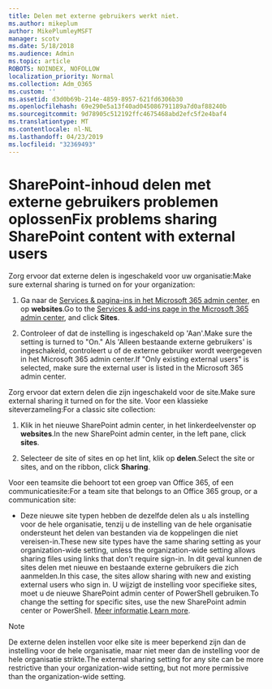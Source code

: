 ```yaml
---
title: Delen met externe gebruikers werkt niet.
ms.author: mikeplum
author: MikePlumleyMSFT
manager: scotv
ms.date: 5/18/2018
ms.audience: Admin
ms.topic: article
ROBOTS: NOINDEX, NOFOLLOW
localization_priority: Normal
ms.collection: Adm_O365
ms.custom: ''
ms.assetid: d3d0b69b-214e-4859-8957-621fd6306b30
ms.openlocfilehash: 69e290e5a13f40ad045086791189a7d0af88240b
ms.sourcegitcommit: 9d78905c512192ffc4675468abd2efc5f2e4baf4
ms.translationtype: MT
ms.contentlocale: nl-NL
ms.lasthandoff: 04/23/2019
ms.locfileid: "32369493"
---
```

# <a name="fix-problems-sharing-sharepoint-content-with-external-users"></a><span data-ttu-id="d0712-102">SharePoint-inhoud delen met externe gebruikers problemen oplossen</span><span class="sxs-lookup"><span data-stu-id="d0712-102">Fix problems sharing SharePoint content with external users</span></span>

<span data-ttu-id="d0712-103">Zorg ervoor dat externe delen is ingeschakeld voor uw organisatie:</span><span class="sxs-lookup"><span data-stu-id="d0712-103">Make sure external sharing is turned on for your organization:</span></span>
  
1. <span data-ttu-id="d0712-104">Ga naar de [Services &amp; pagina-ins in het Microsoft 365 admin center](https://portal.office.com/adminportal/home#/Settings/ServicesAndAddIns), en op **websites**.</span><span class="sxs-lookup"><span data-stu-id="d0712-104">Go to the [Services &amp; add-ins page in the Microsoft 365 admin center](https://portal.office.com/adminportal/home#/Settings/ServicesAndAddIns), and click **Sites**.</span></span>
    
2. <span data-ttu-id="d0712-105">Controleer of dat de instelling is ingeschakeld op 'Aan'.</span><span class="sxs-lookup"><span data-stu-id="d0712-105">Make sure the setting is turned to "On."</span></span> <span data-ttu-id="d0712-106">Als 'Alleen bestaande externe gebruikers' is ingeschakeld, controleert u of de externe gebruiker wordt weergegeven in het Microsoft 365 admin center.</span><span class="sxs-lookup"><span data-stu-id="d0712-106">If "Only existing external users" is selected, make sure the external user is listed in the Microsoft 365 admin center.</span></span>
    
<span data-ttu-id="d0712-107">Zorg ervoor dat extern delen die zijn ingeschakeld voor de site.</span><span class="sxs-lookup"><span data-stu-id="d0712-107">Make sure external sharing it turned on for the site.</span></span> <span data-ttu-id="d0712-108">Voor een klassieke siteverzameling:</span><span class="sxs-lookup"><span data-stu-id="d0712-108">For a classic site collection:</span></span>
  
1. <span data-ttu-id="d0712-109">Klik in het nieuwe SharePoint admin center, in het linkerdeelvenster op **websites**.</span><span class="sxs-lookup"><span data-stu-id="d0712-109">In the new SharePoint admin center, in the left pane, click **sites**.</span></span>
    
2. <span data-ttu-id="d0712-110">Selecteer de site of sites en op het lint, klik op **delen**.</span><span class="sxs-lookup"><span data-stu-id="d0712-110">Select the site or sites, and on the ribbon, click **Sharing**.</span></span>
    
<span data-ttu-id="d0712-111">Voor een teamsite die behoort tot een groep van Office 365, of een communicatiesite:</span><span class="sxs-lookup"><span data-stu-id="d0712-111">For a team site that belongs to an Office 365 group, or a communication site:</span></span>
  
- <span data-ttu-id="d0712-112">Deze nieuwe site typen hebben de dezelfde delen als u als instelling voor de hele organisatie, tenzij u de instelling van de hele organisatie ondersteunt het delen van bestanden via de koppelingen die niet vereisen-in.</span><span class="sxs-lookup"><span data-stu-id="d0712-112">These new site types have the same sharing setting as your organization-wide setting, unless the organization-wide setting allows sharing files using links that don't require sign-in.</span></span> <span data-ttu-id="d0712-113">In dit geval kunnen de sites delen met nieuwe en bestaande externe gebruikers die zich aanmelden.</span><span class="sxs-lookup"><span data-stu-id="d0712-113">In this case, the sites allow sharing with new and existing external users who sign in.</span></span> <span data-ttu-id="d0712-114">U wijzigt de instelling voor specifieke sites, moet u de nieuwe SharePoint admin center of PowerShell gebruiken.</span><span class="sxs-lookup"><span data-stu-id="d0712-114">To change the setting for specific sites, use the new SharePoint admin center or PowerShell.</span></span> <span data-ttu-id="d0712-115">[Meer informatie](https://go.microsoft.com/fwlink/?linkid=871863).</span><span class="sxs-lookup"><span data-stu-id="d0712-115">[Learn more](https://go.microsoft.com/fwlink/?linkid=871863).</span></span>
    
> [!NOTE]
> <span data-ttu-id="d0712-116">De externe delen instellen voor elke site is meer beperkend zijn dan de instelling voor de hele organisatie, maar niet meer dan de instelling voor de hele organisatie strikte.</span><span class="sxs-lookup"><span data-stu-id="d0712-116">The external sharing setting for any site can be more restrictive than your organization-wide setting, but not more permissive than the organization-wide setting.</span></span> 
  


